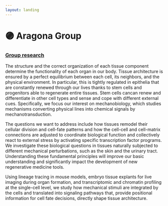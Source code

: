 ```yaml
---
layout: landing
---
```


# 🟣 Aragona Group

### [Group research](https://renew.ku.dk/research/reseach-groups/aragona/#collapse-1582021919959)

The structure and the correct organization of each tissue component determine the functionality of each organ in our body. Tissue architecture is ensured by a perfect equilibrium between each cell, its neighbors, and the physical environment. In particular, this is tightly regulated in epithelia that are constantly renewed through our lives thanks to stem cells and progenitors able to regenerate entire tissues. Stem cells cancan renew and differentiate in other cell types and sense and cope with different external cues. Specifically, we focus our interest on mechanobiology, which studies mechanisms converting physical lines into chemical signals by mechanotransduction.

The questions we want to address include how tissues remodel their cellular division and cell-fate patterns and how the cell-cell and cell-matrix connections are adjusted to coordinate biological function and collectively react to external stress by activating specific transcription factor programs. We investigate these biological questions in tissues naturally subjected to different mechanical perturbations, such as the skin and the urinary tract. Understanding these fundamental principles will improve our basic understanding and significantly impact the development of new regenerative medicine tools.

Using lineage tracing in mouse models, embryo tissue explants for live imaging during organ formation, and transcriptomic and chromatin profiling at the single-cell level, we study how mechanical stimuli are integrated by the cells and translated into signaling pathways that, provide positional information for cell fate decisions, directly shape tissue architecture.&#x20;
